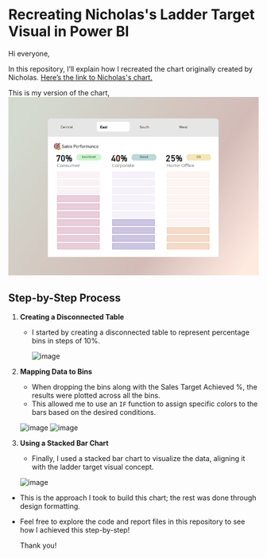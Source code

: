 # Recreating Nicholas's Ladder Target Visual in Power BI  

Hi everyone,  

In this repository, I’ll explain how I recreated the chart originally created by Nicholas.
[Here’s the link to Nicholas's chart.](https://www.linkedin.com/posts/nicholas-lea-trengrouse_powerbi-analytics-datavizualisation-activity-7262373673330688002-st9_?utm_source=share&utm_medium=member_desktop)

This is my version of the chart,
![image](https://raw.githubusercontent.com/fawzanameer/Powerbi-Ladder_Chart/refs/heads/main/Images/Chart.png)

## Step-by-Step Process  

1. **Creating a Disconnected Table**  
   - I started by creating a disconnected table to represent percentage bins in steps of 10%.
  
     
     ![image](https://github.com/user-attachments/assets/d3452d68-bfff-4a96-9478-1c84975d06d9)


     
2. **Mapping Data to Bins**  
   - When dropping the bins along with the Sales Target Achieved %, the results were plotted across all the bins.      
   - This allowed me to use an `IF` function to assign specific colors to the bars based on the desired conditions.
  
   ![image](https://github.com/user-attachments/assets/c57ee8e9-5284-4f3d-91cb-35f8530d5112) ![image](https://github.com/user-attachments/assets/3db137d3-d996-4edc-a651-349de88f6e0f)




5. **Using a Stacked Bar Chart**  
   - Finally, I used a stacked bar chart to visualize the data, aligning it with the ladder target visual concept.
  
   ![image](https://github.com/user-attachments/assets/0db278ff-b00b-4893-af6a-d9820414e983)

- This is the approach I took to build this chart; the rest was done through design formatting.
- Feel free to explore the code and report files in this repository to see how I achieved this step-by-step!

  Thank you!
